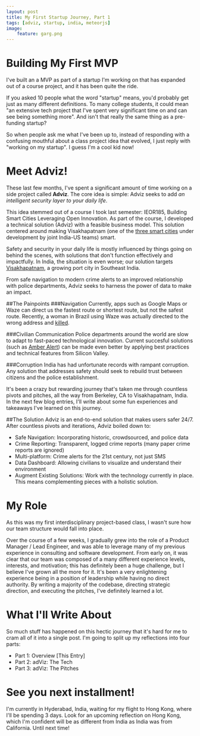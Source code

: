 ```yaml
---
layout: post
title: My First Startup Journey, Part 1
tags: [adviz, startup, india, meteorjs]
image:
	feature: garg.png
---
```


# Building My First MVP
I've built an a MVP as part of a startup I'm working on that has expanded out of a course project, and it has been quite the ride.

If you asked 10 people what the word "startup" means, you'd probably get just as many different definitions. To many college students, it could mean "an extensive tech project that I've spent very significant time on and can see being something more". And isn't that really the same thing as a pre-funding startup?

So when people ask me what I've been up to, instead of responding with a confusing mouthful about a class project idea that evolved, I just reply with "working on my startup". I guess I'm a cool kid now!

# Meet Adviz!
These last few months, I've spent a significant amount of time working on a side project called **Adviz**. The core idea is simple: Adviz seeks to add _an intelligent security layer to your daily life_. 

This idea stemmed out of a course I took last semester: IEOR185, Building Smart Cities Leveraging Open Innovation. As part of the course, I developed a technical solution (Adviz) with a feasible business model. This solution centered around making Visakhapatnam (one of the [three smart cities] under development by joint India-US teams) smart.

Safety and security in your daily life is mostly influenced by things going on behind the scenes, with solutions that don't function effectively and impactfully. In India, the situation is even worse; our solution targets [Visakhapatnam], a growing port city in Southeast India. 

From safe navigation to modern crime alerts to an improved relationship with police departments, Adviz seeks to harness the power of data to make an impact.

##The Painpoints
###Navigation
Currently, apps such as Google Maps or Waze can direct us the fastest route or shortest route, but not the safest route. Recently, a woman in Brazil using Waze was actually directed to the wrong address and [killed]. 

###Civilian Communication
Police departments around the world are slow to adapt to fast-paced technological innovation. Current succesful solutions (such as [Amber Alert]) can be made even better by applying best practices and technical features from Silicon Valley.

###Corruption
India has had unfortunate records with rampant corruption. Any solution that addresses safety should seek to rebuild trust between citizens and the police establishment.

It's been a crazy but rewarding journey that's taken me through countless pivots and pitches, all the way from Berkeley, CA to Visakhapatnam, India. In the next few blog entries, I'll write about some fun experiences and takeaways I've learned on this journey. 

##The Solution
Adviz is an end-to-end solution that makes users safer 24/7. After countless pivots and iterations, Adviz boiled down to:

* Safe Navigation: Incorporating historic, crowdsourced, and police data
* Crime Reporting: Transparent, logged crime reports (many paper crime reports are ignored)
* Multi-platform: Crime alerts for the 21st century, not just SMS
* Data Dashboard: Allowing civilians to visualize and understand their environment
* Augment Existing Solutions: Work with the technology currently in place. This means complementing pieces with a holistic solution.


# My Role
As this was my first interdisciplinary project-based class, I wasn't sure how our team structure would fall into place. 

Over the course of a few weeks, I gradually grew into the role of a Product Manager / Lead Engineer, and was able to leverage many of my previous experience in consulting and software development. From early on, it was clear that our team was composed of a many different experience levels, interests, and motivation; this has definitely been a huge challenge, but I believe I've grown all the more for it. It's been a very enlightening experience being in a position of leadership while having no direct authority. By writing a majority of the codebase, directing strategic direction, and executing the pitches, I've definitely learned a lot.

# What I'll Write About
So much stuff has happened on this hectic journey that it's hard for me to cram all of it into a single post. I'm going to split up my reflections into four parts:

* Part 1: Overview [This Entry]
* Part 2: adViz: The Tech
* Part 3: adViz: The Pitches


# See you next installment!
I'm currently in Hyderabad, India, waiting for my flight to Hong Kong, where I'll be spending 3 days. Look for an upcoming reflection on Hong Kong, which I'm confident will be as different from India as India was from California. Until next time!

[Visakhapatnam]: <https://en.wikipedia.org/wiki/Visakhapatnam>
[Amber Alert]: <http://www.amberalert.gov/>
[three smart cities]: <http://timesofindia.indiatimes.com/india/3-US-India-teams-to-draft-plan-for-3-smart-cities/articleshow/46036760.cms>
[killed]: <http://edition.cnn.com/2015/10/05/americas/brazil-wrong-directions-death/>
